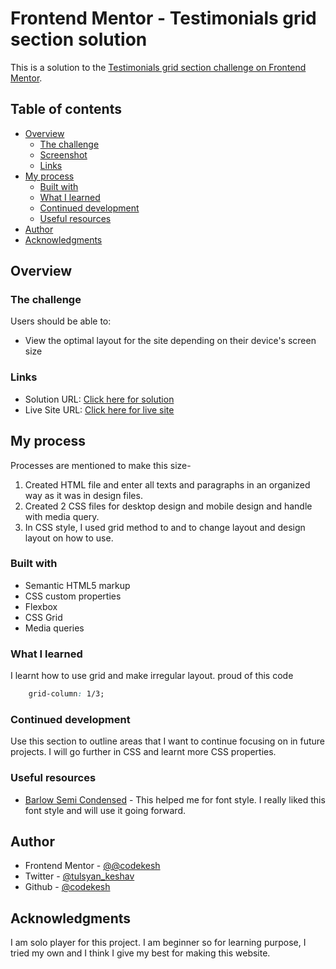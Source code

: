 # Frontend Mentor - Testimonials grid section solution

This is a solution to the [Testimonials grid section challenge on Frontend Mentor](https://www.frontendmentor.io/challenges/testimonials-grid-section-Nnw6J7Un7).

## Table of contents

- [Overview](#overview)
  - [The challenge](#the-challenge)
  - [Screenshot](#screenshot)
  - [Links](#links)
- [My process](#my-process)
  - [Built with](#built-with)
  - [What I learned](#what-i-learned)
  - [Continued development](#continued-development)
  - [Useful resources](#useful-resources)
- [Author](#author)
- [Acknowledgments](#acknowledgments)

## Overview

### The challenge

Users should be able to:

- View the optimal layout for the site depending on their device's screen size

### Links

- Solution URL: [Click here for solution](https://github.com/codekesh/Testimonials-grid-section.git)
- Live Site URL: [Click here for live site](https://codekesh.github.io/Testimonials-grid-section/)

## My process

Processes are mentioned to make this size-
1. Created HTML file and enter all texts and paragraphs in an organized way as it was in design files.
2. Created 2 CSS files for desktop design and mobile design and handle with media query.
3. In CSS style, I used grid method to and to change layout and design layout on how to use.

### Built with

- Semantic HTML5 markup
- CSS custom properties
- Flexbox
- CSS Grid
- Media queries

### What I learned

I learnt how to use grid and make irregular layout.
proud of this code
```css
    grid-column: 1/3;
```

### Continued development

Use this section to outline areas that I want to continue focusing on in future projects. I will go further in CSS and learnt more CSS properties.

### Useful resources

- [Barlow Semi Condensed](https://fonts.google.com/specimen/Barlow+Semi+Condensed) - This helped me for font style. I really liked this font style and will use it going forward.

## Author

- Frontend Mentor - [@@codekesh](https://www.frontendmentor.io/profile/codekesh)
- Twitter - [@tulsyan_keshav](https://twitter.com/tulsyan_keshav)
- Github - [@codekesh](https://github.com/codekesh)

## Acknowledgments
I am solo player for this project. I am beginner so for learning purpose, I tried my own and I think I give my best for making this website.
